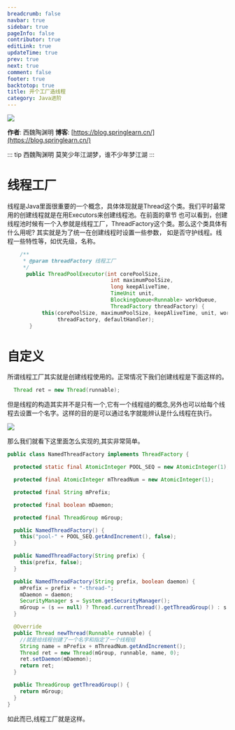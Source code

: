 ```yaml
---
breadcrumb: false
navbar: true
sidebar: true
pageInfo: false
contributor: true
editLink: true
updateTime: true
prev: true
next: true
comment: false
footer: true
backtotop: true
title: 开个工厂造线程
category: Java进阶
---
```



![](https://img.springlearn.cn/learn_c87a079fcea0d7893b03d4d57478bca7.png)

**作者**: 西魏陶渊明
**博客**: [https://blog.springlearn.cn/](https://blog.springlearn.cn/)

::: tip 西魏陶渊明
莫笑少年江湖梦，谁不少年梦江湖
:::

# 线程工厂

线程是Java里面很重要的一个概念，具体体现就是Thread这个类。我们平时最常用的创建线程就是在用Executors来创建线程池。在前面的章节
也可以看到，创建线程池时候有一个入参就是线程工厂，ThreadFactory这个类。那么这个类具体有什么用呢? 其实就是为了统一在创建线程时设置一些参数，
如是否守护线程。线程一些特性等，如优先级，名称。

```java
	/**
	 * @param threadFactory 线程工厂
     */
      public ThreadPoolExecutor(int corePoolSize,
                                 int maximumPoolSize,
                                 long keepAliveTime,
                                 TimeUnit unit,
                                 BlockingQueue<Runnable> workQueue,
                                 ThreadFactory threadFactory) {
           this(corePoolSize, maximumPoolSize, keepAliveTime, unit, workQueue,
                threadFactory, defaultHandler);
       }
```

# 自定义

所谓线程工厂其实就是创建线程使用的。正常情况下我们创建线程是下面这样的。

```java
  Thread ret = new Thread(runnable);
```

但是线程的构造其实并不是只有一个,它有一个线程组的概念,另外也可以给每个线程去设置一个名字。这样的目的是可以通过名字就能辨认是什么线程在执行。


![](https://img.springlearn.cn/blog/learn_1599299678000.png)

那么我们就看下这里面怎么实现的,其实非常简单。

```java
public class NamedThreadFactory implements ThreadFactory {

  protected static final AtomicInteger POOL_SEQ = new AtomicInteger(1);

  protected final AtomicInteger mThreadNum = new AtomicInteger(1);

  protected final String mPrefix;

  protected final boolean mDaemon;

  protected final ThreadGroup mGroup;

  public NamedThreadFactory() {
    this("pool-" + POOL_SEQ.getAndIncrement(), false);
  }

  public NamedThreadFactory(String prefix) {
    this(prefix, false);
  }

  public NamedThreadFactory(String prefix, boolean daemon) {
    mPrefix = prefix + "-thread-";
    mDaemon = daemon;
    SecurityManager s = System.getSecurityManager();
    mGroup = (s == null) ? Thread.currentThread().getThreadGroup() : s.getThreadGroup();
  }

  @Override
  public Thread newThread(Runnable runnable) {
    //就是给线程创建了一个名字和指定了一个线程组
    String name = mPrefix + mThreadNum.getAndIncrement();
    Thread ret = new Thread(mGroup, runnable, name, 0);
    ret.setDaemon(mDaemon);
    return ret;
  }

  public ThreadGroup getThreadGroup() {
    return mGroup;
  }
}
```

如此而已,线程工厂就是这样。
